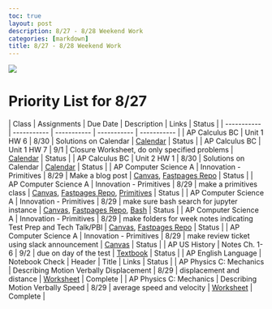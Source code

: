 ```yaml
---
toc: true
layout: post
description: 8/27 - 8/28 Weekend Work
categories: [markdown]
title: 8/27 - 8/28 Weekend Work
---
```


![](https://i.pinimg.com/736x/5f/0c/b8/5f0cb81eb2a411461058f66ee73fe653.jpg)

# Priority List for 8/27

| Class | Assignments | Due Date | Description | Links | Status |
| ----------- | ----------- | ----------- | ----------- | ----------- |
| AP Calculus BC | Unit 1 HW 6 | 8/30 | Solutions on Calendar | [Calendar](https://docs.google.com/document/d/1608X1-igMe0AK5tIZbeTJdeaOBrsOqmZ/edit) | Status |
| AP Calculus BC | Unit 1 HW 7 | 9/1 | Closure Worksheet, do only specified problems | [Calendar](https://docs.google.com/document/d/1608X1-igMe0AK5tIZbeTJdeaOBrsOqmZ/edit) | Status |
| AP Calculus BC | Unit 2 HW 1 | 8/30 | Solutions on Calendar | [Calendar](https://docs.google.com/document/d/1608X1-igMe0AK5tIZbeTJdeaOBrsOqmZ/edit) | Status |
| AP Computer Science A | Innovation - Primitives | 8/29 | Make a blog post | [Canvas](https://poway.instructure.com/courses/127262/assignments/2295018), [Fastpages Repo](https://github.com/RohanG326/rohangfastpages) | Status |
| AP Computer Science A | Innovation - Primitives | 8/29 | make a primitives class | [Canvas](https://poway.instructure.com/courses/127262/assignments/2295018), [Fastpages Repo](https://github.com/RohanG326/rohangfastpages), [Primitives](https://nighthawkcoders.github.io/APCSA/unit/1) | Status |
| AP Computer Science A | Innovation - Primitives | 8/29 | make sure bash search for jupyter instance | [Canvas](https://poway.instructure.com/courses/127262/assignments/2295018), [Fastpages Repo](https://github.com/RohanG326/rohangfastpages), [Bash](https://nighthawkcoders.github.io/APCSP/techtalk/bash) | Status |
| AP Computer Science A | Innovation - Primitives | 8/29 | make folders for week notes indicating Test Prep and Tech Talk/PBl | [Canvas](https://poway.instructure.com/courses/127262/assignments/2295018), [Fastpages Repo](https://github.com/RohanG326/rohangfastpages) | Status |
| AP Computer Science A | Innovation - Primitives | 8/29 | make review ticket using slack announcement | [Canvas](https://poway.instructure.com/courses/127262/assignments/2295018) | Status |
| AP US History | Notes Ch. 1-6 | 9/2 | due on day of the test | [Textbook](https://poway.instructure.com/courses/126524/modules/items/3939480) | Status |
| AP English Language | Notebook Check | Header | Title | Links | Status |
| AP Physics C: Mechanics | Describing Motion Verbally Displacement | 8/29 | displacement and distance | [Worksheet](https://poway.instructure.com/courses/126256/modules/items/3945648) | Complete |
| AP Physics C: Mechanics | Describing Motion Verbally Speed | 8/29 | average speed and velocity | [Worksheet](https://poway.instructure.com/courses/126256/modules/items/3945649) | Complete |
